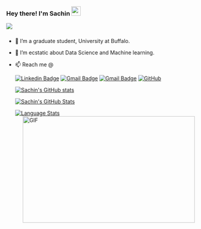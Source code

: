 ###  Hey there! I'm Sachin  <img src="https://media.giphy.com/media/hvRJCLFzcasrR4ia7z/giphy.gif" width="25px">
![](https://komarev.com/ghpvc/?username=sachin17git&color=blue&style=for-the-badge)
###
- 🔭 I’m a graduate student, University at Buffalo.
- 🌱 I’m ecstatic about Data Science and Machine learning.
- 📫 Reach me @

     [![Linkedin Badge](https://img.shields.io/badge/-SachinBS-blue?style=flat-square&logo=Linkedin&logoColor=white&link=https://www.linkedin.com/in/sachin-bs-64b779166/)](https://www.linkedin.com/in/sachin-bs-64b779166/)
[![Gmail Badge](https://img.shields.io/badge/-sachinbe@buffalo.edu-c14438?style=flat-square&logo=Gmail&logoColor=white&link=mailto:sachinbe@buffalo.edu)](mailto:sachinbe@buffalo.edu) [![Gmail Badge](https://img.shields.io/badge/-sachin97.bs@gmail.com-c14438?style=flat-square&logo=Gmail&logoColor=white&link=mailto:sachin97.bs@gmail.com)](mailto:sachin97.bs@gmail.com)
[![GitHub](https://img.shields.io/github/followers/sachin17git?label=follow&style=social)](https://github.com/sachin17git)

   [![Sachin's GitHub stats](https://github-readme-stats.vercel.app/api?username=sachin17git)](https://github.com/anuraghazra/github-readme-stats)

   [![Sachin's GitHub Stats](https://github-readme-stats.vercel.app/api/?username=sachin17git&count_private=true&theme=nord&showicons=true&show_icons=true&hide=contribs,issues,prs)]() 
   
   [![Language Stats](https://github-readme-stats.vercel.app/api/top-langs/?username=sachin17git&langs_count=5&theme=nord)]() <img align="right" alt="GIF" src="https://cdn.dribbble.com/users/461802/screenshots/4753031/media/4711ad8d0ba0dcd367061aa7841f8107.gif?raw=true" width="460" height="285" />

